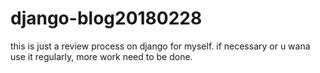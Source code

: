 # django-blog20180228
this is just a review process on django for myself.
if necessary or u wana use it regularly, more work need to be done.
